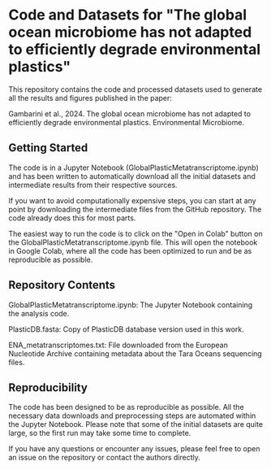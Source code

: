 # Code and Datasets for "The global ocean microbiome has not adapted to efficiently degrade environmental plastics"

This repository contains the code and processed datasets used to generate all the results and figures published in the paper:

Gambarini et al., 2024. The global ocean microbiome has not adapted to efficiently degrade environmental plastics. Environmental Microbiome.

## Getting Started

The code is in a Jupyter Notebook (GlobalPlasticMetatranscriptome.ipynb) and has been written to automatically download all the initial datasets and intermediate results from their respective sources.

If you want to avoid computationally expensive steps, you can start at any point by downloading the intermediate files from the GitHub repository. The code already does this for most parts.

The easiest way to run the code is to click on the "Open in Colab" button on the GlobalPlasticMetatranscriptome.ipynb file. This will open the notebook in Google Colab, where all the code has been optimized to run and be as reproducible as possible.

## Repository Contents

GlobalPlasticMetatranscriptome.ipynb: The Jupyter Notebook containing the analysis code.

PlasticDB.fasta: Copy of PlasticDB database version used in this work.

ENA_metatranscriptomes.txt: File downloaded from the European Nucleotide Archive containing metadata about the Tara Oceans sequencing files.

## Reproducibility

The code has been designed to be as reproducible as possible. All the necessary data downloads and preprocessing steps are automated within the Jupyter Notebook. Please note that some of the initial datasets are quite large, so the first run may take some time to complete.

If you have any questions or encounter any issues, please feel free to open an issue on the repository or contact the authors directly.
